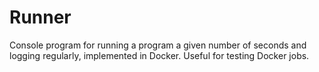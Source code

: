 # Runner

Console program for running a program a given number of seconds and logging regularly, implemented in Docker. Useful for testing Docker jobs.
